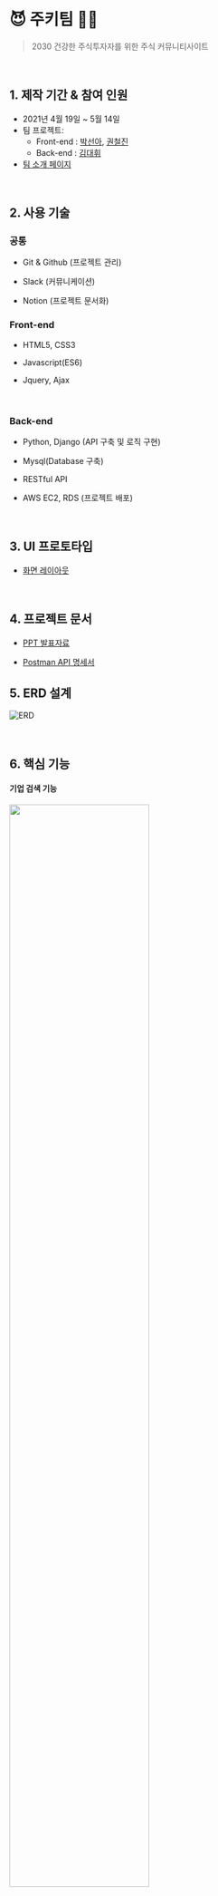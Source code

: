 # 😈 주키팀 👩‍💻

> 2030 건강한 주식투자자를 위한 주식 커뮤니티사이트

<br>

## 1. 제작 기간 & 참여 인원

- 2021년 4월 19일 ~ 5월 14일
- 팀 프로젝트:
  - Front-end : [박선아](https://github.com/seona926), [권철진](https://github.com/KwonCheulJin)
  - Back-end : [김대휘](https://github.com/kdh92417)
- [팀 소개 페이지](https://www.notion.so/90Factory-1c7c895ea0374b4bb5b91b8554cefe8e)

<br>

## 2. 사용 기술

### 공통

- Git & Github (프로젝트 관리)

- Slack (커뮤니케이션)

- Notion (프로젝트 문서화)

### Front-end

- HTML5, CSS3

- Javascript(ES6)

- Jquery, Ajax

<br>

### Back-end

- Python, Django (API 구축 및 로직 구현)

- Mysql(Database 구축)

- RESTful API

- AWS EC2, RDS (프로젝트 배포)

<br>

## 3. UI 프로토타입

- [화면 레이아웃](https://www.notion.so/abdd5342960c4d63b3c86dc6e5fed852?v=0a22cb5caf674527b4560435b2ca5d7e)

<br>

## 4. 프로젝트 문서

 - [PPT 발표자료](https://docs.google.com/presentation/d/17M0V0Ft5-IueszfDI5UBobiCJBI9bNkl/edit#slide=id.p1)

 - [Postman API 명세서](https://documenter.getpostman.com/view/11682851/TzJvex3F)

## 5. ERD 설계

![ERD](https://user-images.githubusercontent.com/58774316/116773854-43d6d800-aa93-11eb-9c42-b012ddd8b260.png)

<br>

## 6. 핵심 기능


#### 기업 검색 기능
<img src="https://user-images.githubusercontent.com/58774316/118206452-8211c580-b49d-11eb-980b-458e29f74785.gif" width=70%>

#### 회원가입
<img src="https://user-images.githubusercontent.com/58774316/118206463-8807a680-b49d-11eb-8c03-f0ebd8ec99ed.gif" width=70%>

#### 로그인 / 마이페이지
<img src="https://user-images.githubusercontent.com/58774316/118206443-7de5a800-b49d-11eb-9335-99783e586e9c.gif" width=70%>

#### 회원가입
<img src="https://user-images.githubusercontent.com/58774316/118206456-85a54c80-b49d-11eb-8b1a-d245f3f9902c.gif" width=70%>

<br>

## 7. 트러블 슈팅

<br>

## 8. 회고 / 느낀점
